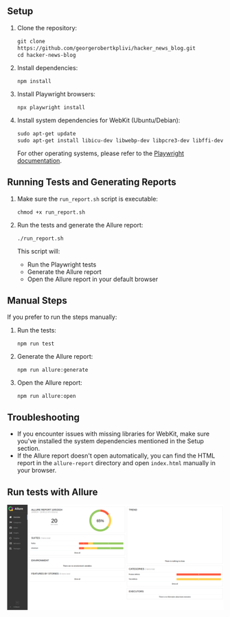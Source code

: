 

## Setup

1. Clone the repository:
   ```
   git clone https://github.com/georgerobertkplivi/hacker_news_blog.git
   cd hacker-news-blog
   ```

2. Install dependencies:
   ```
   npm install
   ```

3. Install Playwright browsers:
   ```
   npx playwright install
   ```

4. Install system dependencies for WebKit (Ubuntu/Debian):
   ```
   sudo apt-get update
   sudo apt-get install libicu-dev libwebp-dev libpcre3-dev libffi-dev
   ```
   For other operating systems, please refer to the [Playwright documentation](https://playwright.dev/docs/troubleshooting).

## Running Tests and Generating Reports

1. Make sure the `run_report.sh` script is executable:
   ```
   chmod +x run_report.sh
   ```

2. Run the tests and generate the Allure report:
   ```
   ./run_report.sh
   ```

   This script will:
   - Run the Playwright tests
   - Generate the Allure report
   - Open the Allure report in your default browser

## Manual Steps

If you prefer to run the steps manually:

1. Run the tests:
   ```
   npm run test
   ```

2. Generate the Allure report:
   ```
   npm run allure:generate
   ```

3. Open the Allure report:
   ```
   npm run allure:open
   ```

## Troubleshooting

- If you encounter issues with missing libraries for WebKit, make sure you've installed the system dependencies mentioned in the Setup section.
- If the Allure report doesn't open automatically, you can find the HTML report in the `allure-report` directory and open `index.html` manually in your browser.


## Run tests with Allure

![alt text](image.png)

